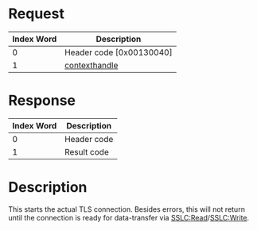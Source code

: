 # Request

| Index Word | Description                                    |
|------------|------------------------------------------------|
| 0          | Header code \[0x00130040\]                     |
| 1          | [contexthandle](SSLC:CreateContext "wikilink") |

# Response

| Index Word | Description |
|------------|-------------|
| 0          | Header code |
| 1          | Result code |

# Description

This starts the actual TLS connection. Besides errors, this will not
return until the connection is ready for data-transfer via
[SSLC:Read](SSLC:Read "wikilink")/[SSLC:Write](SSLC:Write "wikilink").